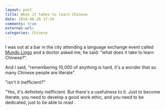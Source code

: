 ```yaml
---
layout: post
title: What it takes to learn Chinese
date: 2019-06-28 17:34
comments: true
external-url:
categories: Chinese
---
```

I was out at a bar in the city attending a language exchange event called [Mundo Lingo](https://www.facebook.com/groups/ML.Melbourne.CBD/) and a doctor asked me; he said: "what does it take to learn Chinese?".

<p> And I said, "remembering 10,000 of anything is hard, it's a wonder that so many Chinese people are literate". </p>

 <p>"isn't it inefficient?" </p>

<p> "Yes, it's definitely inefficient. But there's a usefulness to it. Just to become literate, you need to develop a good work ethic, and you need to be dedicated, just to be able to <em> read </em>. </p>    
